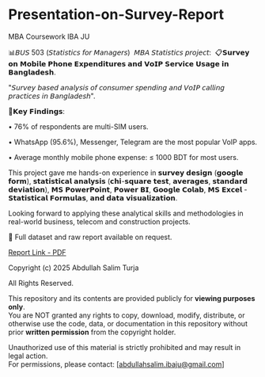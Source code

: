 # Presentation-on-Survey-Report

MBA Coursework 
IBA JU 

📊𝘉𝘜𝘚 503 (𝘚𝘵𝘢𝘵𝘪𝘴𝘵𝘪𝘤𝘴 𝘧𝘰𝘳 𝘔𝘢𝘯𝘢𝘨𝘦𝘳𝘴) 
𝘔𝘉𝘈 𝘚𝘵𝘢𝘵𝘪𝘴𝘵𝘪𝘤𝘴 𝘱𝘳𝘰𝘫𝘦𝘤𝘵: 
📋𝗦𝘂𝗿𝘃𝗲𝘆 𝗼𝗻 𝗠𝗼𝗯𝗶𝗹𝗲 𝗣𝗵𝗼𝗻𝗲 𝗘𝘅𝗽𝗲𝗻𝗱𝗶𝘁𝘂𝗿𝗲𝘀 𝗮𝗻𝗱 𝗩𝗼𝗜𝗣 𝗦𝗲𝗿𝘃𝗶𝗰𝗲 𝗨𝘀𝗮𝗴𝗲 𝗶𝗻 𝗕𝗮𝗻𝗴𝗹𝗮𝗱𝗲𝘀𝗵.

"𝘚𝘶𝘳𝘷𝘦𝘺 𝘣𝘢𝘴𝘦𝘥 𝘢𝘯𝘢𝘭𝘺𝘴𝘪𝘴 𝘰𝘧 𝘤𝘰𝘯𝘴𝘶𝘮𝘦𝘳 𝘴𝘱𝘦𝘯𝘥𝘪𝘯𝘨 𝘢𝘯𝘥 𝘝𝘰𝘐𝘗 𝘤𝘢𝘭𝘭𝘪𝘯𝘨 𝘱𝘳𝘢𝘤𝘵𝘪𝘤𝘦𝘴 𝘪𝘯 𝘉𝘢𝘯𝘨𝘭𝘢𝘥𝘦𝘴𝘩".

📝𝗞𝗲𝘆 𝗙𝗶𝗻𝗱𝗶𝗻𝗴𝘀:


• 76% of respondents are multi-SIM users.

• WhatsApp (95.6%), Messenger, Telegram are the most popular VoIP apps.

• Average monthly mobile phone expense: ≤ 1000 BDT for most users.



This project gave me hands-on experience in 𝘀𝘂𝗿𝘃𝗲𝘆 𝗱𝗲𝘀𝗶𝗴𝗻 (𝗴𝗼𝗼𝗴𝗹𝗲 𝗳𝗼𝗿𝗺), 𝘀𝘁𝗮𝘁𝗶𝘀𝘁𝗶𝗰𝗮𝗹 𝗮𝗻𝗮𝗹𝘆𝘀𝗶𝘀 (𝗰𝗵𝗶-𝘀𝗾𝘂𝗮𝗿𝗲 𝘁𝗲𝘀𝘁, 𝗮𝘃𝗲𝗿𝗮𝗴𝗲𝘀, 𝘀𝘁𝗮𝗻𝗱𝗮𝗿𝗱 𝗱𝗲𝘃𝗶𝗮𝘁𝗶𝗼𝗻), 𝗠𝗦 𝗣𝗼𝘄𝗲𝗿𝗣𝗼𝗶𝗻𝘁, 𝗣𝗼𝘄𝗲𝗿 𝗕𝗜, 𝗚𝗼𝗼𝗴𝗹𝗲 𝗖𝗼𝗹𝗮𝗯, 𝗠𝗦 𝗘𝘅𝗰𝗲𝗹 - 𝗦𝘁𝗮𝘁𝗶𝘀𝘁𝗶𝗰𝗮𝗹 𝗙𝗼𝗿𝗺𝘂𝗹𝗮𝘀, 𝗮𝗻𝗱 𝗱𝗮𝘁𝗮 𝘃𝗶𝘀𝘂𝗮𝗹𝗶𝘇𝗮𝘁𝗶𝗼𝗻.

Looking forward to applying these analytical skills and methodologies in real-world business, telecom and construction projects.

🔗 Full dataset and raw report available on request.

[Report Link - PDF](https://github.com/AbdullahSalimTurzo/Presentation-on-Survey-Report-BUS-503---Statistics-for-Managers-/blob/e10abb0c8c182689217e8cd6fb56072835e733df/Presentation%20(Survey%20report)%20-%20BUS%20-%20503%20Statistics%20for%20Manages%20-%20Abdullah%20Salim%20Turja.pdf)


Copyright (c) 2025 Abdullah Salim Turja 

All Rights Reserved.

This repository and its contents are provided publicly for **viewing purposes only**.  
You are NOT granted any rights to copy, download, modify, distribute, or otherwise use the code, data, or documentation in this repository without prior **written permission** from the copyright holder.  

Unauthorized use of this material is strictly prohibited and may result in legal action.  
For permissions, please contact: [abdullahsalim.ibaju@gmail.com]

